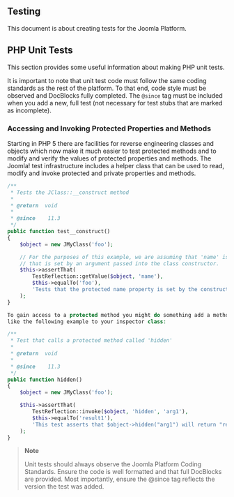 ## Testing

This document is about creating tests for the Joomla Platform.

## PHP Unit Tests

This section provides some useful information about making PHP unit
tests.

It is important to note that unit test code must follow the same coding
standards as the rest of the platform. To that end, code style must be
observed and DocBlocks fully completed. The `@since` tag must be
included when you add a new, full test (not necessary for test stubs
that are marked as incomplete).

### Accessing and Invoking Protected Properties and Methods

Starting in PHP 5 there are facilities for reverse engineering classes
and objects which now make it much easier to test protected methods and
to modify and verify the values of protected properties and methods. The
Joomla! test infrastructure includes a helper class that can be used to
read, modify and invoke protected and private properties and methods.

```php
/**
 * Tests the JClass::__construct method
 *
 * @return	void
 *
 * @since	 11.3
 */
public function test__construct()
{
	$object = new JMyClass('foo');

	// For the purposes of this example, we are assuming that 'name' is a protected class property
	// that is set by an argument passed into the class constructor.
	$this->assertThat(
		TestReflection::getValue($object, 'name'),
		$this->equalTo('foo'),
		'Tests that the protected name property is set by the constructor.'
	);
}

To gain access to a protected method you might do something add a method
like the following example to your inspector class:

/**
 * Test that calls a protected method called 'hidden'
 *
 * @return	void
 *
 * @since	 11.3
 */
public function hidden()
{
	$object = new JMyClass('foo');

	$this->assertThat(
		TestReflection::invoke($object, 'hidden', 'arg1'),
		$this->equalTo('result1'),
		'This test asserts that $object->hidden("arg1") will return "result1"'
	);
}
```

> **Note**
>
> Unit tests should always observe the Joomla Platform Coding Standards.
> Ensure the code is well formatted and that full DocBlocks are
> provided. Most importantly, ensure the @since tag reflects the version
> the test was added.
